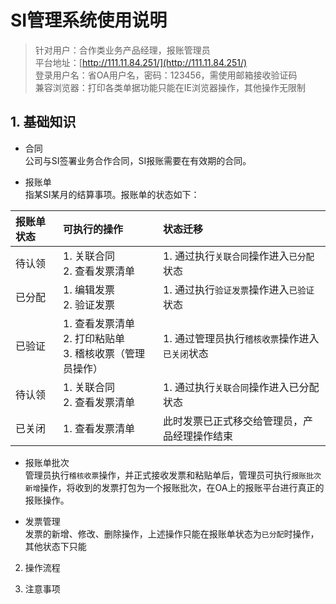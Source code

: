 # SI管理系统使用说明  

> 针对用户：合作类业务产品经理，报账管理员  
> 平台地址：[http://111.11.84.251/](http://111.11.84.251/)  
> 登录用户名：省OA用户名，密码：123456，需使用邮箱接收验证码  
> 兼容浏览器：打印各类单据功能只能在IE浏览器操作，其他操作无限制  

## 1. 基础知识  

* 合同  
公司与SI签署业务合作合同，SI报账需要在有效期的合同。  

* 报账单  
指某SI某月的结算事项。报账单的状态如下：  

| 报账单状态  | 可执行的操作 | 状态迁移 |  
|:---------- |:----------- |:------- |  
| 待认领 | 1. 关联合同<br>2. 查看发票清单 | 1. 通过执行`关联合同`操作进入`已分配`状态 |  
| 已分配 | 1. 编辑发票<br>2. 验证发票 | 1. 通过执行`验证发票`操作进入`已验证`状态 |  
| 已验证 | 1. 查看发票清单<br>2. 打印粘贴单<br>3. 稽核收票（管理员操作） | 1. 通过管理员执行`稽核收票`操作进入`已关闭`状态 |  
| 待认领 | 1. 关联合同<br>2. 查看发票清单 | 1. 通过执行`关联合同`操作进入已分配状态<br> |  
| 已关闭 | 1. 查看发票清单 | 此时发票已正式移交给管理员，产品经理操作结束 |  

* 报账单批次  
管理员执行`稽核收票`操作，并正式接收发票和粘贴单后，管理员可执行`报账批次新增`操作，将收到的发票打包为一个报账批次，在OA上的报账平台进行真正的报账操作。

* 发票管理  
发票的新增、修改、删除操作，上述操作只能在报账单状态为`已分配`时操作，其他状态下只能

2. 操作流程  

3. 注意事项  
